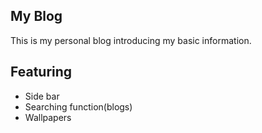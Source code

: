 ## My Blog

This is my personal blog introducing my basic information.

## Featuring

- Side bar
- Searching function(blogs)
- Wallpapers
